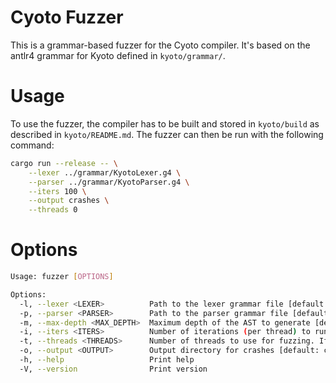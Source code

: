 # Cyoto Fuzzer

This is a grammar-based fuzzer for the Cyoto compiler. It's based on the antlr4 grammar for Kyoto defined in `kyoto/grammar/`.

# Usage

To use the fuzzer, the compiler has to be built and stored in `kyoto/build` as described in `kyoto/README.md`. The fuzzer can then be run with the following command:

```bash
cargo run --release -- \
    --lexer ../grammar/KyotoLexer.g4 \
    --parser ../grammar/KyotoParser.g4 \
    --iters 100 \
    --output crashes \
    --threads 0
```

# Options

```bash
Usage: fuzzer [OPTIONS]

Options:
  -l, --lexer <LEXER>          Path to the lexer grammar file [default: ../grammar/KyotoLexer.g4]
  -p, --parser <PARSER>        Path to the parser grammar file [default: ../grammar/KyotoParser.g4]
  -m, --max-depth <MAX_DEPTH>  Maximum depth of the AST to generate [default: 10]
  -i, --iters <ITERS>          Number of iterations (per thread) to run the fuzzer [default: 100]
  -t, --threads <THREADS>      Number of threads to use for fuzzing. If set to 0, it will use the number of available CPUs [default: 0]
  -o, --output <OUTPUT>        Output directory for crashes [default: crashes]
  -h, --help                   Print help
  -V, --version                Print version
```
